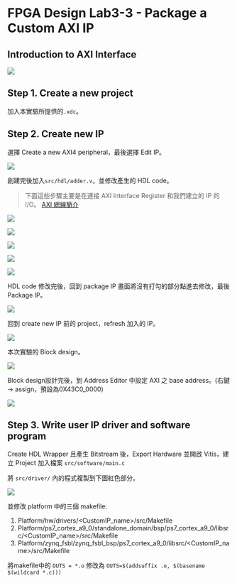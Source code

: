 # FPGA Design Lab3-3 - Package a Custom AXI IP

## Introduction to AXI Interface

![](https://i.imgur.com/RTLPaMn.png)


## Step 1. Create a new project

加入本實驗所提供的`.xdc`。

## Step 2. Create new IP

選擇 Create a new AXI4 peripheral，最後選擇 Edit IP。

![](https://i.imgur.com/1NpoBUR.png)

創建完後加入`src/hdl/adder.v`，並修改產生的 HDL code。

>下面這些步驟主要是在連接 AXI Interface Register 和我們建立的 IP 的 I/O。 [AXI 總線簡介](https://www.twblogs.net/a/5b8cb90d2b7177188334d3a7)

![](https://i.imgur.com/bu091vX.png)

![](https://i.imgur.com/hP2Il10.png)

![](https://i.imgur.com/cusGNcu.png)

![](https://i.imgur.com/Zq3eZxY.png)

![](https://i.imgur.com/Xn2ZL1f.png)

HDL code 修改完後，回到 package IP 畫面將沒有打勾的部分點進去修改，最後 Package IP。

![](https://i.imgur.com/UZP4vf9.png)

回到 create new IP 前的 project，refresh 加入的 IP。

![](https://i.imgur.com/9axgBho.png)

本次實驗的 Block design。

![](https://i.imgur.com/SeFJStm.png)

Block design設計完後，到 Address Editor 中設定 AXI 之 base address。(右鍵 -> assign，預設為0X43C0_0000)

![](https://i.imgur.com/g5wrdli.png)

## Step 3. Write user IP driver and software program
Create HDL Wrapper 且產生 Bitstream 後，Export Hardware 並開啟 Vitis，建立 Project 加入檔案 `src/software/main.c`

將 `src/driver/` 內的程式複製到下圖紅色部分。

![](https://i.imgur.com/qeyksP3.png)

並修改 platform 中的三個 makefile:
1. Platform/hw/drivers/<CustomIP_name>/src/Makefile
2. Platform/ps7_cortex_a9_0/standalone_domain/bsp/ps7_cortex_a9_0/libsrc/<CustomIP_name>/src/Makefile
3. Platform/zynq_fsbl/zynq_fsbl_bsp/ps7_cortex_a9_0/libsrc/<CustomIP_name>/src/Makefile

將makefile中的 `OUTS = *.o` 修改為 `OUTS=$(addsuffix .o, $(basename $(wildcard *.c)))`